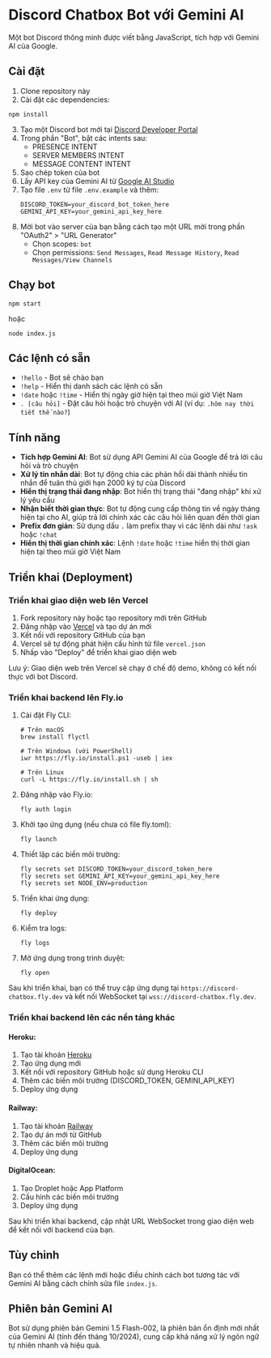 # Discord Chatbox Bot với Gemini AI

Một bot Discord thông minh được viết bằng JavaScript, tích hợp với Gemini AI của Google.

## Cài đặt

1. Clone repository này
2. Cài đặt các dependencies:
```
npm install
```
3. Tạo một Discord bot mới tại [Discord Developer Portal](https://discord.com/developers/applications)
4. Trong phần "Bot", bật các intents sau:
   - PRESENCE INTENT
   - SERVER MEMBERS INTENT
   - MESSAGE CONTENT INTENT
5. Sao chép token của bot
6. Lấy API key của Gemini AI từ [Google AI Studio](https://makersuite.google.com/app/apikey)
7. Tạo file `.env` từ file `.env.example` và thêm:
   ```
   DISCORD_TOKEN=your_discord_bot_token_here
   GEMINI_API_KEY=your_gemini_api_key_here
   ```
8. Mời bot vào server của bạn bằng cách tạo một URL mời trong phần "OAuth2" > "URL Generator"
   - Chọn scopes: `bot`
   - Chọn permissions: `Send Messages`, `Read Message History`, `Read Messages/View Channels`

## Chạy bot

```
npm start
```
hoặc
```
node index.js
```

## Các lệnh có sẵn

- `!hello` - Bot sẽ chào bạn
- `!help` - Hiển thị danh sách các lệnh có sẵn
- `!date` hoặc `!time` - Hiển thị ngày giờ hiện tại theo múi giờ Việt Nam
- `. [câu hỏi]` - Đặt câu hỏi hoặc trò chuyện với AI (ví dụ: `.hôm nay thời tiết thế nào?`)

## Tính năng

- **Tích hợp Gemini AI**: Bot sử dụng API Gemini AI của Google để trả lời câu hỏi và trò chuyện
- **Xử lý tin nhắn dài**: Bot tự động chia các phản hồi dài thành nhiều tin nhắn để tuân thủ giới hạn 2000 ký tự của Discord
- **Hiển thị trạng thái đang nhập**: Bot hiển thị trạng thái "đang nhập" khi xử lý yêu cầu
- **Nhận biết thời gian thực**: Bot tự động cung cấp thông tin về ngày tháng hiện tại cho AI, giúp trả lời chính xác các câu hỏi liên quan đến thời gian
- **Prefix đơn giản**: Sử dụng dấu `.` làm prefix thay vì các lệnh dài như `!ask` hoặc `!chat`
- **Hiển thị thời gian chính xác**: Lệnh `!date` hoặc `!time` hiển thị thời gian hiện tại theo múi giờ Việt Nam

## Triển khai (Deployment)

### Triển khai giao diện web lên Vercel

1. Fork repository này hoặc tạo repository mới trên GitHub
2. Đăng nhập vào [Vercel](https://vercel.com) và tạo dự án mới
3. Kết nối với repository GitHub của bạn
4. Vercel sẽ tự động phát hiện cấu hình từ file `vercel.json`
5. Nhấp vào "Deploy" để triển khai giao diện web

Lưu ý: Giao diện web trên Vercel sẽ chạy ở chế độ demo, không có kết nối thực với bot Discord.

### Triển khai backend lên Fly.io

1. Cài đặt Fly CLI:
   ```
   # Trên macOS
   brew install flyctl
   
   # Trên Windows (với PowerShell)
   iwr https://fly.io/install.ps1 -useb | iex
   
   # Trên Linux
   curl -L https://fly.io/install.sh | sh
   ```

2. Đăng nhập vào Fly.io:
   ```
   fly auth login
   ```

3. Khởi tạo ứng dụng (nếu chưa có file fly.toml):
   ```
   fly launch
   ```

4. Thiết lập các biến môi trường:
   ```
   fly secrets set DISCORD_TOKEN=your_discord_token_here
   fly secrets set GEMINI_API_KEY=your_gemini_api_key_here
   fly secrets set NODE_ENV=production
   ```

5. Triển khai ứng dụng:
   ```
   fly deploy
   ```

6. Kiểm tra logs:
   ```
   fly logs
   ```

7. Mở ứng dụng trong trình duyệt:
   ```
   fly open
   ```

Sau khi triển khai, bạn có thể truy cập ứng dụng tại `https://discord-chatbox.fly.dev` và kết nối WebSocket tại `wss://discord-chatbox.fly.dev`.

### Triển khai backend lên các nền tảng khác

#### Heroku:
1. Tạo tài khoản [Heroku](https://heroku.com)
2. Tạo ứng dụng mới
3. Kết nối với repository GitHub hoặc sử dụng Heroku CLI
4. Thêm các biến môi trường (DISCORD_TOKEN, GEMINI_API_KEY)
5. Deploy ứng dụng

#### Railway:
1. Tạo tài khoản [Railway](https://railway.app)
2. Tạo dự án mới từ GitHub
3. Thêm các biến môi trường
4. Deploy ứng dụng

#### DigitalOcean:
1. Tạo Droplet hoặc App Platform
2. Cấu hình các biến môi trường
3. Deploy ứng dụng

Sau khi triển khai backend, cập nhật URL WebSocket trong giao diện web để kết nối với backend của bạn.

## Tùy chỉnh

Bạn có thể thêm các lệnh mới hoặc điều chỉnh cách bot tương tác với Gemini AI bằng cách chỉnh sửa file `index.js`.

## Phiên bản Gemini AI

Bot sử dụng phiên bản Gemini 1.5 Flash-002, là phiên bản ổn định mới nhất của Gemini AI (tính đến tháng 10/2024), cung cấp khả năng xử lý ngôn ngữ tự nhiên nhanh và hiệu quả. 